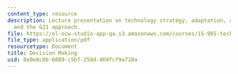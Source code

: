 ```yaml
---
content_type: resource
description: Lecture presentation on technology strategy, adaptation, agility, decision-making,
  and the G21 approach.
file: https://ol-ocw-studio-app-qa.s3.amazonaws.com/courses/15-965-technology-strategy-for-system-design-and-management-spring-2009/8e0e8c8b6089c5bf258d469fcf9a710a_MIT15_965S09_Lec22.pdf
file_type: application/pdf
resourcetype: Document
title: Decision Making
uid: 8e0e8c8b-6089-c5bf-258d-469fcf9a710a
---
```

